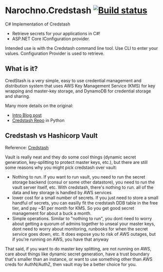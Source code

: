 # Narochno.Credstash [![Build status](https://ci.appveyor.com/api/projects/status/pqayx3gcxqlgpjsv/branch/master?svg=true)](https://ci.appveyor.com/project/Narochno/narochno-credstash/branch/master)

C# Implementation of Credstash

* Retrieve secrets for your applications in C#!
* ASP.NET Core IConfiguration provider.

Intended use is with the Credstash command line tool.  Use CLI to enter your values.  Configuration Provider is used to retrieve.

## What is it?

CredStash is a very simple, easy to use credential management and distribution system that uses AWS Key Management Service (KMS) for key wrapping and master-key storage, and DynamoDB for credential storage and sharing.

Many more details on the original:

* [Intro Blog post](https://blog.fugue.co/2015-04-21-aws-kms-secrets.html)
* [Credstash Repo](https://github.com/fugue/credstash) in Python

## Credstash vs Hashicorp Vault

Reference: [Credstash](https://github.com/fugue/credstash/issues/60)

Vault is really neat and they do some cool things (dynamic secret generation, key-splitting to protect master keys, etc.), but there are still some reasons why you might pick credstash over vault:

* Nothing to run. If you want to run vault, you need to run the secret storage backend (consul or some other datastore), you need to run the vault server itself, etc. With credstash, there's nothing to run. all of the data and key storage is handled by AWS services
* lower cost for a small number of secrets. If you just need to store a small handful of secrets, you can easilly fit the credstash DDB table in the free tier, and pay ~$1 per month for KMS. So you get good secret management for about a buck a month.
* Simple operations. Similar to "nothing to run", you dont need to worry about getting a quorum of admins together to unseal your master keys, dont need to worry about monitoring, runbooks for when the secret service goes down, etc. It does expose you to risk of AWS outages, but if you're running on AWS, you have that anyway

That said, if you want to do master key splitting, are not running on AWS, care about things like dynamic secret generation, have a trust boundary that's smaller than an instance, or want to use something other than AWS creds for AuthN/AuthZ, then vault may be a better choice for you.
